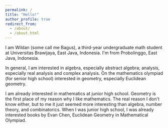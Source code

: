 ```yaml
---
permalink: /
title: "Hello!"
author_profile: true
redirect_from: 
  - /about/
  - /about.html
---
```


I am Wildan (some call me Bagus), a third-year undergraduate math student at Universitas Brawijaya, East Java, Indonesia. I'm from Probolinggo, East Java, Indonesia.

In general, I am interested in algebra, especially abstract algebra; analysis, especially real analysis and complex analysis. On the mathematics olympiad (for senior high school) interested in geometry, especially Euclidean geometry.

I am already interested in mathematics at junior high school. Geometry is the first place of my reason why I like mathematics. The real reason I don't know either, but to me it just seemed more interesting than algebra, number theory, and combinatorics. When I was junior high school, I was already interested books by Evan Chen, Euclidean Geometry in Mathematical Olympiad.

